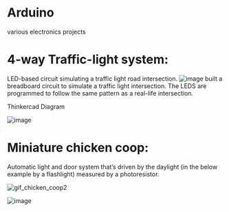 # Arduino
various electronics projects
# 4-way Traffic-light system: 

LED-based circuit simulating a traffic light road intersection.
![image](https://github.com/a-faria/Arduino/assets/122120022/df244f16-f7b4-4a17-b26d-b06b65a968d3)
built a breadboard circuit to simulate a traffic light intersection. The LEDS are programmed to follow the same pattern as a real-life intersection.

Thinkercad Diagram

![image](https://github.com/a-faria/Arduino/assets/122120022/2b7e265a-2c4c-4af1-87db-c8adb102f275)

# Miniature chicken coop: 
Automatic light and door system that’s driven by the daylight (in the below example by a flashlight) measured by a photoresistor.

![gif_chicken_coop2](https://github.com/a-faria/Arduino/assets/122120022/2363d676-b38d-4fb1-b002-4011b4533e9b)

![image](https://github.com/a-faria/Arduino/assets/122120022/31f36dc8-cf40-4ea1-ae8e-c638b29ccef5)

